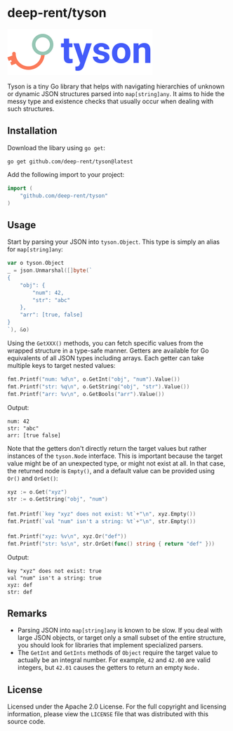 # deep-rent/tyson

![Logo](https://raw.githubusercontent.com/deep-rent/tyson/master/logo.png)

Tyson is a tiny Go library that helps with navigating hierarchies of unknown or dynamic JSON structures parsed into `map[string]any`. It aims to hide the messy type and existence checks that usually occur when dealing with such structures.

## Installation

Download the libary using `go get`:

```
go get github.com/deep-rent/tyson@latest
```

Add the following import to your project:

```go
import (
    "github.com/deep-rent/tyson"
)
```

## Usage

Start by parsing your JSON into `tyson.Object`. This type is simply an alias for `map[string]any`:

```go
var o tyson.Object
_ = json.Unmarshal([]byte(`
{
    "obj": {
        "num": 42,
        "str": "abc"
    },
    "arr": [true, false]
}
`), &o)
```

Using the `GetXXX()` methods, you can fetch specific values from the wrapped structure in a type-safe manner. Getters are available for Go equivalents of all JSON types including arrays. Each getter can take multiple keys to target nested values:

```go
fmt.Printf("num: %d\n", o.GetInt("obj", "num").Value())
fmt.Printf("str: %q\n", o.GetString("obj", "str").Value())
fmt.Printf("arr: %v\n", o.GetBools("arr").Value())
```

Output:

```
num: 42
str: "abc"
arr: [true false]
```

Note that the getters don't directly return the target values but rather instances of the `tyson.Node` interface. This is important because the target value might be of an unexpected type, or might not exist at all. In that case, the returned node is `Empty()`, and a default value can be provided using `Or()` and `OrGet()`:

```go
xyz := o.Get("xyz")
str := o.GetString("obj", "num")

fmt.Printf(`key "xyz" does not exist: %t`+"\n", xyz.Empty())
fmt.Printf(`val "num" isn't a string: %t`+"\n", str.Empty())

fmt.Printf("xyz: %v\n", xyz.Or("def"))
fmt.Printf("str: %s\n", str.OrGet(func() string { return "def" }))
```

Output:

```
key "xyz" does not exist: true
val "num" isn't a string: true
xyz: def
str: def
```



## Remarks

- Parsing JSON into `map[string]any` is known to be slow. If you deal with large JSON objects, or target only a small subset of the entire structure, you should look for libraries that implement specialized parsers.
- The `GetInt` and `GetInts` methods of `Object` require the target value to actually be an integral number. For example, `42` and `42.00` are valid integers, but `42.01` causes the getters to return an empty `Node.`

## License

Licensed under the Apache 2.0 License. For the full copyright and licensing information, please view the `LICENSE` file that was distributed with this source code.
